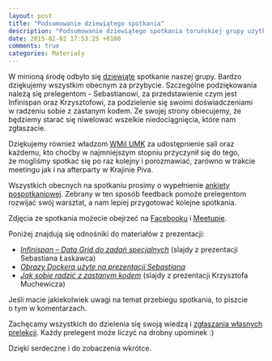 ```yaml
---
layout: post
title: "Podsumowanie dziewiątego spotkania"
description: "Podsumowanie dziewiątego spotkania toruńskiej grupy użytkowników języka Java."
date: 2015-02-02 17:53:25 +0100
comments: true
categories: Materiały
---
```

W&nbsp;minioną środę odbyło się <a href="{{root_url}}/news/2015/01/14/spotkanie-9/">dziewiąte</a> spotkanie naszej grupy. Bardzo dziękujemy wszystkim obecnym za przybycie. Szczególne podziękowania należą się prelegentom - Sebastianowi, za przedstawienie czym jest Infinispan oraz Krzysztofowi, za podzielenie się swoimi doświadczeniami w&nbsp;radzeniu sobie z&nbsp;zastanym kodem. Ze swojej strony obiecujemy, że będziemy starać się niwelować wszelkie niedociągnięcia, które nam zgłaszacie.

Dziękujemy również władzom <a href="https://www.mat.umk.pl" target="_blank">WMiI UMK</a> za&nbsp;udostępnienie sali oraz każdemu, kto choćby w&nbsp;najmniejszym stopniu przyczynił się do tego, że&nbsp;mogliśmy spotkać się po raz kolejny i&nbsp;porozmawiać, zarówno w&nbsp;trakcie meetingu jak i&nbsp;na afterparty w&nbsp;Krajinie Piva.

Wszystkich obecnych na&nbsp;spotkaniu prosimy o&nbsp;wypełnienie <a href="https://docs.google.com/forms/d/1gPQf3nrtj7SpEaLfm-wMSnoWHqEYf4nV5zaiW4VgHQA/viewform" target="_blank">ankiety pospotkaniowej</a>. Zebrany w&nbsp;ten sposób feedback pomoże prelegentom rozwijać swój warsztat, a&nbsp;nam lepiej przygotować kolejne spotkania. <!--more-->

Zdjęcia ze spotkania możecie obejrzeć na&nbsp;<a href="https://www.facebook.com/media/set/?set=a.1604091103147710.1073741840.1472639746292847" target="_blank">Facebooku</a> i&nbsp;<a href="http://www.meetup.com/Torun-JUG/photos/25880328/" target="_blank">Meetupie</a>.

Poniżej znajdują się odnośniki do materiałów z&nbsp;prezentacji:
<ul>
  <li>
    <a href="https://prezi.com/jvh2ktfvbqcu/infinispan/" target="_blank">
      <em>Infinispan – Data Grid do zadań specjalnych</em></a> (slajdy z&nbsp;prezentacji Sebastiana Łaskawca)
  </li>
  <li>
    <a href="https://github.com/slaskawi/docker-infinispan-clustered" target="_blank">
      <em>Obrazy Dockera użyte na prezentacji Sebastiana</em></a>
  </li>
  <li>
    <a href="{{root_url}}/materials/meetings/9/Jak_sobie_radzic_z_zastanym_kodem_by_Krzysztof_Muchewicz.pdf" target="_blank">
      <em>Jak sobie radzić z zastanym kodem</em></a> (slajdy z&nbsp;prezentacji Krzysztofa Muchewicza)
  </li>
</ul>

Jeśli macie jakiekolwiek uwagi na&nbsp;temat przebiegu spotkania, to&nbsp;piszcie o&nbsp;tym w&nbsp;komentarzach.

Zachęcamy wszystkich do dzielenia się swoją wiedzą i&nbsp;<a href="{{root_url}}/speakers/">zgłaszania własnych prelekcji</a>. Każdy prelegent może liczyć na drobny upominek :)

Dzięki serdeczne i&nbsp;do zobaczenia wkrótce.